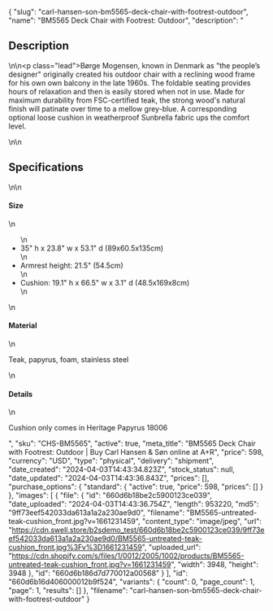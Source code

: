 {
  "slug": "carl-hansen-son-bm5565-deck-chair-with-footrest-outdoor",
  "name": "BM5565 Deck Chair with Footrest: Outdoor",
  "description": "<h2>Description</h2>\n<!-- split -->\n<p class=\"lead\">Børge Mogensen, known in Denmark as \"the people’s designer\" originally created his outdoor chair with a reclining wood frame for his own own balcony in the late 1960s. The foldable seating provides hours of relaxation and then is easily stored when not in use. Made for maximum durability from FSC-certified teak, the strong wood's natural finish will patinate over time to a mellow grey-blue. A corresponding optional loose cushion in weatherproof Sunbrella fabric ups the comfort level.</p>\n<!-- split -->\n<h2>Specifications</h2>\n<!-- split -->\n<h4>Size</h4>\n<ul>\n<li>35\" h x 23.8\" w x 53.1\" d (89x60.5x135cm)</li>\n<li>Armrest height: 21.5\" (54.5cm)</li>\n<li>Cushion: 19.1\" h x 66.5\" w x 3.1\" d (48.5x169x8cm)</li>\n</ul>\n<h4>Material</h4>\n<p>Teak, papyrus, foam, stainless steel</p>\n<h4>Details</h4>\n<p>Cushion only comes in Heritage Papyrus 18006</p>",
  "sku": "CHS-BM5565",
  "active": true,
  "meta_title": "BM5565 Deck Chair with Footrest: Outdoor | Buy Carl Hansen & Søn online at A+R",
  "price": 598,
  "currency": "USD",
  "type": "physical",
  "delivery": "shipment",
  "date_created": "2024-04-03T14:43:34.823Z",
  "stock_status": null,
  "date_updated": "2024-04-03T14:43:36.843Z",
  "prices": [],
  "purchase_options": {
    "standard": {
      "active": true,
      "price": 598,
      "prices": []
    }
  },
  "images": [
    {
      "file": {
        "id": "660d6b18be2c5900123ce039",
        "date_uploaded": "2024-04-03T14:43:36.754Z",
        "length": 953220,
        "md5": "9ff73eef542033da613a1a2a230ae9d0",
        "filename": "BM5565-untreated-teak-cushion_front.jpg?v=1661231459",
        "content_type": "image/jpeg",
        "url": "https://cdn.swell.store/b2sdemo_test/660d6b18be2c5900123ce039/9ff73eef542033da613a1a2a230ae9d0/BM5565-untreated-teak-cushion_front.jpg%3Fv%3D1661231459",
        "uploaded_url": "https://cdn.shopify.com/s/files/1/0012/2005/1002/products/BM5565-untreated-teak-cushion_front.jpg?v=1661231459",
        "width": 3948,
        "height": 3948
      },
      "id": "660d6b186d7d770012a00568"
    }
  ],
  "id": "660d6b16d406000012b9f524",
  "variants": {
    "count": 0,
    "page_count": 1,
    "page": 1,
    "results": []
  },
  "filename": "carl-hansen-son-bm5565-deck-chair-with-footrest-outdoor"
}